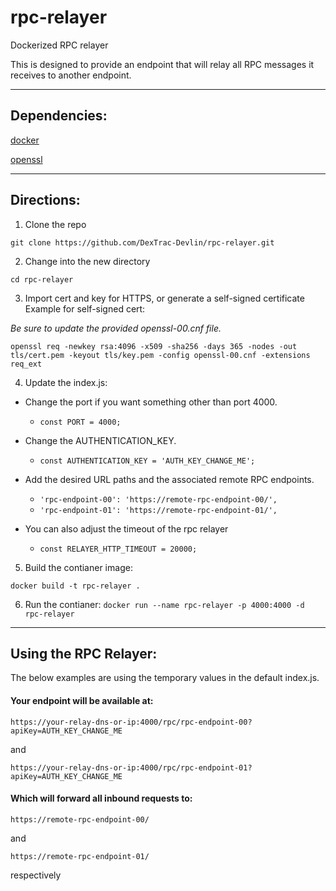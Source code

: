 # rpc-relayer
Dockerized RPC relayer

This is designed to provide an endpoint that will relay all RPC messages it receives to another endpoint.

---

## Dependencies:
[docker](https://docs.docker.com/engine/install/)


[openssl](https://www.openssl.org/source/)

---

## Directions:
1. Clone the repo 

`git clone https://github.com/DexTrac-Devlin/rpc-relayer.git`

2. Change into the new directory

`cd rpc-relayer`

3. Import cert and key for HTTPS, or generate a self-signed certificate
Example for self-signed cert:

_Be sure to update the provided openssl-00.cnf file._

`openssl req -newkey rsa:4096 -x509 -sha256 -days 365 -nodes -out tls/cert.pem -keyout tls/key.pem -config openssl-00.cnf -extensions req_ext`

4. Update the index.js:

* Change the port if you want something other than port 4000.

    * `const PORT = 4000;`
* Change the AUTHENTICATION_KEY.

    * `const AUTHENTICATION_KEY = 'AUTH_KEY_CHANGE_ME';`
* Add the desired URL paths and the associated remote RPC endpoints.

    * `'rpc-endpoint-00': 'https://remote-rpc-endpoint-00/',`
    * `'rpc-endpoint-01': 'https://remote-rpc-endpoint-01/',`

* You can also adjust the timeout of the rpc relayer

    * `const RELAYER_HTTP_TIMEOUT = 20000;`

5. Build the contianer image:

`docker build -t rpc-relayer .`

6. Run the contianer:
`docker run --name rpc-relayer -p 4000:4000 -d rpc-relayer`

---

## Using the RPC Relayer:

The below examples are using the temporary values in the default index.js.

#### Your endpoint will be available at:

`https://your-relay-dns-or-ip:4000/rpc/rpc-endpoint-00?apiKey=AUTH_KEY_CHANGE_ME`

and

`https://your-relay-dns-or-ip:4000/rpc/rpc-endpoint-01?apiKey=AUTH_KEY_CHANGE_ME`

#### Which will forward all inbound requests to:

`https://remote-rpc-endpoint-00/`

and

`https://remote-rpc-endpoint-01/`

respectively
